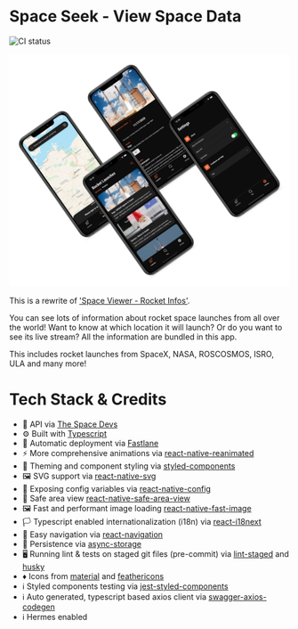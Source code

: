 # Space Seek - View Space Data

![CI status](https://github.com/reime005/spaceseek/workflows/CI/badge.svg)

![app-preview](./preview.png)

This is a rewrite of ['Space Viewer - Rocket Infos'](https://github.com/reime005/react-native-spaceviewer).

You can see lots of information about rocket space launches from all over the world! Want to know at which location it will launch? Or do you want to see its live stream? All the information are bundled in this app.

This includes rocket launches from SpaceX, NASA, ROSCOSMOS, ISRO, ULA and many more!

# Tech Stack & Credits

- 🚀 API via [The Space Devs](https://thespacedevs.com)
- ⚙️ Built with [Typescript](https://www.typescriptlang.org/)
- 🚦 Automatic deployment via [Fastlane](https://fastlane.tools)
- ⚡ More comprehensive animations via [react-native-reanimated](https://github.com/software-mansion/react-native-reanimated)
- 🎨 Theming and component styling via [styled-components](https://styled-components.com/)
- 🖼️ SVG support via [react-native-svg](https://github.com/react-native-svg/react-native-svg)
- 📄 Exposing config variables via [react-native-config](https://github.com/luggit/react-native-config)
- 📱 Safe area view [react-native-safe-area-view](https://github.com/react-community/react-native-safe-area-view)
- 🖼️ Fast and performant image loading [react-native-fast-image](https://github.com/DylanVann/react-native-fast-image)
- 🏳️ Typescript enabled internationalization (i18n) via [react-i18next](https://github.com/i18next/react-i18next)
- 🚦 Easy navigation via [react-navigation](https://reactnavigation.org)
- 🗿 Persistence via [async-storage](https://github.com/react-native-async-storage/async-storage)
- 🖥 Running lint & tests on staged git files (pre-commit) via [lint-staged](https://github.com/okonet/lint-staged) and [husky](https://github.com/typicode/husky)
- ♦️ Icons from [material](https://material.io/resources/icons/?style=outline) and [feathericons](https://feathericons.com)
- ℹ️ Styled components testing via [jest-styled-components](https://github.com/styled-components/jest-styled-components)
- ℹ️ Auto generated, typescript based axios client via [swagger-axios-codegen](https://github.com/Manweill/swagger-axios-codegen)
- ℹ️ Hermes enabled
